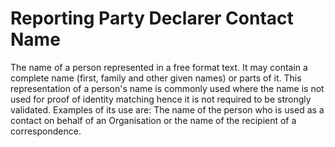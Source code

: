 # Reporting Party Declarer Contact Name
The name of a person represented in a free format text. It may contain a complete name (first, family and other given names) or parts of it. This representation of a person's name is commonly used where the name is not used for proof of identity matching hence it is not required to be strongly validated. Examples of its use are: The name of the person who is used as a contact on behalf of an Organisation or the name of the recipient of a correspondence.